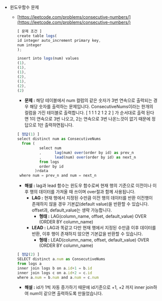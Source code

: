 - 윈도우함수 문제

  - [https://leetcode.com/problems/consecutive-numbers/](https://leetcode.com/problems/consecutive-numbers/)

    ```jsx
    [ 문제 조건 ]
    create table logs(
    id integer auto_increment primary key,
    num integer
    );

    insert into logs(num) values
    (1),
    (1),
    (1),
    (2),
    (1),
    (2),
    (2)
    ```

    - **문제 :** 해당 테이블에서 num 컬럼의 같은 숫자가 3번 연속으로 출력되는 경우 해당 숫자를 출력하는 문제입니다. ConsecutiveNums이라는 한개의 컬럼을 가진 테이블로 출력합니다. [ 1 1 1 2 1 2 2 ] 가 순서대로 출력 된다면 1이 연속으로 3번 나오고, 2는 연속으로 3번 나온느것이 없기 때문에 정답으로 1만 출력하면됩니다.

    ```jsx
    [ 정답(1) ]
    select distinct num as ConsecutiveNums
      from (
    		  select num
    		  ,      lag(num) over(order by id) as prev_n
    		  ,      lead(num) over(order by id) as next_n
    		  from logs
              order by id
    		)rdata
     where num = prev_n and num = next_n
    ```

    - **해설 :** lag과 lead 함수는 윈도우 함수로써 현재 행의 기준으로 이전이나 이후 행의 데이터를 가져올 때 쓰이며 over절과 함께 사용됩니다.
      - **LAG :** 현재 행에서 지정된 수만큼 이전 행의 데이터를 반환 이전행이 존재하지 않을 경우 기본값(default value)을 반환할 수 있습니다. offset과, default_value는 생략 가능합니다.
        - **형태 :** LAG(column_name, offset, default_value) OVER (ORDER BY column_name)
      - **LEAD :** LAG과 똑같고 다만 현재 행에서 지정된 수만큼 이후 데이터를 반환, 이후 행이 존재하지 않으면 기본값을 반환할 수 있습니다.
        - **형태 :** LEAD(column_name, offset, default_value) OVER (ORDER BY column_name)

    ```jsx
    [ 정답(2) ]
    SELECT distinct a.num as ConsecutiveNums
    from logs a
    inner join logs b on a.id+1 = b.id
    inner join logs c on a.id+2 = c.id
    where a.num = b.num and a.num = c.num
    ```

    - **해설 :** id가 1씩 자동 증가하기 때문에 id기준으로 +1, +2 까지 inner join하여 num이 같으면 출력하도록 만들었습니다.
